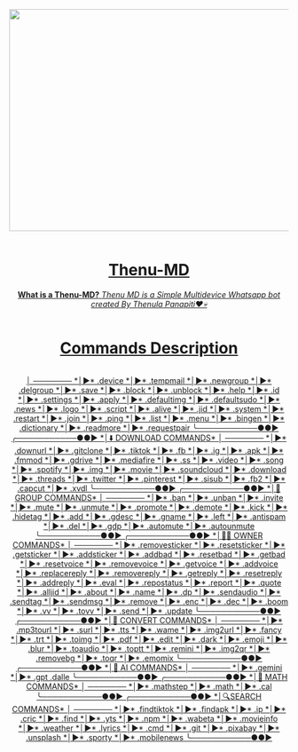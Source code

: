 <div class = "repo" align = "center">
 
<a href = "#">
<img src = "https://telegra.ph/file/e1805cc111530fe514728.jpg"  width="600" height="400">
</img>
<p align="center">
  <a href="#"><img src="http://readme-typing-svg.herokuapp.com?color=ff00ab&center=true&vCenter=true&multiline=false&lines=Thenu+MD+WHATSAPP+BOT" alt="">
</p>
   
# Thenu-MD
**What is a Thenu-MD?**
*Thenu MD is a Simple Multidevice Whatsapp bot created By Thenula Panapiti❤️💀*

   <p align="center">
  <a href="#"><img src="http://readme-typing-svg.herokuapp.com?color=ff00ab&center=true&vCenter=true&multiline=false&lines=Owner+THENULA+PANAPITI" alt="">
</p>

# Commands Description 
<p align="center">
  <a href="#"><img src="http://readme-typing-svg.herokuapp.com?color=ff00ab&center=true&vCenter=true&multiline=false&lines=Bot+Commands" alt="">
</p>
   
 
<p aling="center">
 │   ───────
*│►* .device
*│►* .tempmail
*│►* .newgroup
*│►* .delgroup
*│►* .save
*│►* .block
*│►* .unblock
*│►* .help
*│►* .id
*│►* .settings
*│►* .apply
*│►* .defaultimg
*│►* .defaultsudo
*│►* .news
*│►* .logo
*│►* .script
*│►* .alive
*│►* .jid
*│►* .system
*│►* .restart
*│►* .join
*│►* .ping
*│►* .list
*│►* .menu
*│►* .bingen
*│►* .dictionary
*│►* .readmore
*│►* .requestpair
╰───────────●●►
╭───────────●●►
*│⬇️ DOWNLOAD COMMANDS*
│   ───────
*│►* .downurl
*│►* .gitclone
*│►* .tiktok
*│►* .fb
*│►* .ig
*│►* .apk
*│►* .fmmod
*│►* .gdrive
*│►* .mediafire
*│►* .ss
*│►* .video
*│►* .song
*│►* .spotify
*│►* .img
*│►* .movie
*│►* .soundcloud
*│►* .download
*│►* .threads
*│►* .twitter
*│►* .pinterest
*│►* .sisub
*│►* .fb2
*│►* .capcut
*│►* .xvdl
╰───────────●●►
╭───────────●●►
*│🔱 GROUP COMMANDS*
│   ───────
*│►* .ban
*│►* .unban
*│►* .invite
*│►* .mute
*│►* .unmute
*│►* .promote
*│►* .demote
*│►* .kick
*│►* .hidetag
*│►* .add
*│►* .gdesc
*│►* .gname
*│►* .left
*│►* .antispam
*│►* .del
*│►* .gdp
*│►* .automute
*│►* .autounmute
╰───────────●●►
╭───────────●●►
*│👨‍💻 OWNER COMMANDS*
│   ───────
*│►* .removesticker
*│►* .resetsticker
*│►* .getsticker
*│►* .addsticker
*│►* .addbad
*│►* .resetbad
*│►* .getbad
*│►* .resetvoice
*│►* .removevoice
*│►* .getvoice
*│►* .addvoice
*│►* .replacereply
*│►* .removereply
*│►* .getreply
*│►* .resetreply
*│►* .addreply
*│►* .eval
*│►* .repostatus
*│►* .report
*│►* .quote
*│►* .alljid
*│►* .about
*│►* .name
*│►* .dp
*│►* .sendaudio
*│►* .sendtag
*│►* .sendmsg
*│►* .remove
*│►* .enc
*│►* .dec
*│►* .boom
*│►* .vv
*│►* .tovv
*│►* .send
*│►* .update
╰───────────●●►
╭───────────●●►
*│🔗 CONVERT COMMANDS*
│   ───────
*│►* .mp3tourl
*│►* .surl
*│►* .tts
*│►* .wame
*│►* .img2url
*│►* .fancy
*│►* .trt
*│►* .toimg
*│►* .pdf
*│►* .edit
*│►* .dark
*│►* .emoji
*│►* .blur
*│►* .toaudio
*│►* .toptt
*│►* .remini
*│►* .img2qr
*│►* .removebg
*│►* .toqr
*│►* .emomix
╰───────────●●►
╭───────────●●►
*│🤖 AI COMMANDS*
│   ───────
*│►* .gemini
*│►* .gpt
            .dalle
╰───────────●●►
╭───────────●●►
*│🫧 MATH COMMANDS*
│   ───────
*│►* .mathstep
*│►* .math
*│►* .cal
╰───────────●●►
╭───────────●●►
*│🔍SEARCH COMMANDS*
│   ───────
*│►* .findtiktok
*│►* .findapk
*│►* .ip
*│►* .cric
*│►* .find
*│►* .yts
*│►* .npm
*│►* .wabeta
*│►* .movieinfo
*│►* .weather
*│►* .lyrics
*│►* .cmd
*│►* .git
*│►* .pixabay
*│►* .unsplash
*│►* .sporty
*│►* .mobilenews
╰───────────●●►</p>
<p align="center">
  <a href="#"><img src="http://readme-typing-svg.herokuapp.com?color=ff00ab&center=true&vCenter=true&multiline=false&lines=NEW+VERSION+V2" alt="">
</p>
   
